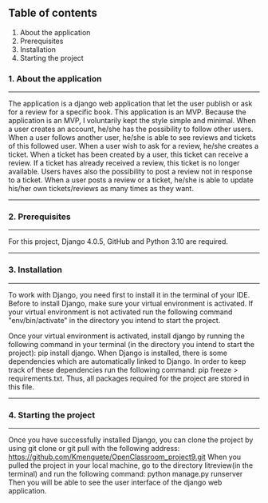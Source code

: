 ## Table of contents
1. About the application
2. Prerequisites
3. Installation
4. Starting the project
### 1. About the application
***
The application is a django web application that let the user publish or
ask for a review for a specific book. This application is an MVP. Because 
the application is an MVP, I voluntarily kept the style simple and minimal.
When a user creates an account, he/she has the possibility to follow other 
users. When a user follows another user, he/she is able to see reviews and
tickets of this followed user. When a user wish to ask for a review, he/she 
creates a ticket. When a ticket has been created by a user, this ticket can 
receive a review. If a ticket has already received a review, this ticket is 
no longer available. Users haves also the possibility to post a review not 
in response to a ticket. When a user posts a review or a ticket, he/she 
is able to update his/her own tickets/reviews as many times as they want.
***
### 2. Prerequisites
***
For this project, Django 4.0.5, GitHub and Python 3.10 are required.
***
### 3. Installation
***
To work with Django, you need first to install it in the terminal of your 
IDE. Before to install Django, make sure your virtual environment is 
activated. If your virtual environment is not activated run the following 
command "env/bin/activate" in the directory you intend to start the 
project. 

Once your virtual environment is activated, install django by running the
following command in your terminal (in the directory you intend to start the project): 
pip install django. When Django is installed, there is some dependencies 
which are automatically linked to Django. In order to keep track of 
these dependencies run the following command: pip freeze > requirements.txt. 
Thus, all packages required for the project are stored in this file.
***
### 4. Starting the project
***
Once you have successfully installed Django, you can clone the project by
using git clone or git pull with the following address: 
https://github.com/Kmenguete/OpenClassroom_project9.git
When you pulled the project in your local machine, go to the directory 
litreview(in the terminal) and run the following command:
python manage.py runserver
Then you will be able to see the user interface of the django web 
application.
